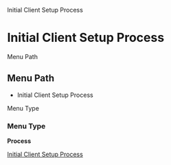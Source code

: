 
Initial Client Setup Process
# Initial Client Setup Process



Menu Path
## Menu Path



- Initial Client Setup Process

Menu Type
### Menu Type

**Process**


[Initial Client Setup Process](../../functional-guide/process/process-initialclientsetup.md)